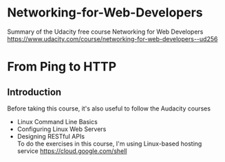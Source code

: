 # Networking-for-Web-Developers
Summary of the Udacity free course Networking for Web Developers<br/>
https://www.udacity.com/course/networking-for-web-developers--ud256

# From Ping to HTTP
## Introduction
Before taking this course, it's also useful to follow the Audacity courses
- Linux Command Line Basics
- Configuring Linux Web Servers
- Designing RESTful APIs<br/>
To do the exercises in this course, I'm using Linux-based hosting service https://cloud.google.com/shell

